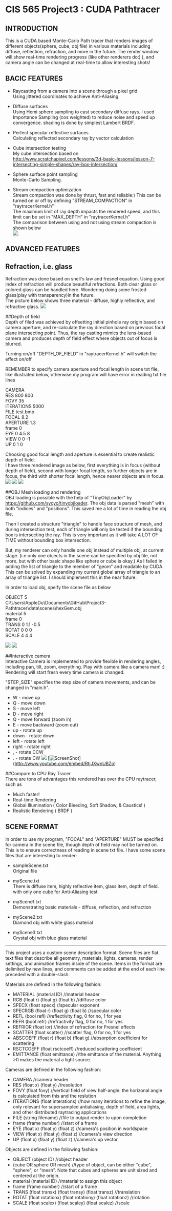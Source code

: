 CIS 565 Project3 : CUDA Pathtracer
===================


## INTRODUCTION
This is a CUDA based Monte-Carlo Path tracer that renders images of different objects(sphere, cube, obj file) 
in various materials including diffuse, reflection, refraction, and more in the future. The render window will show 
real-time rendering progress (like other renderers do:) ), and camera angle can be changed at real-time to allow interesting shots!

## BACIC FEATURES

* Raycasting from a camera into a scene through a pixel grid  
	Using jittered coordinates to achieve Anti-Aliasing
* Diffuse surfaces  
Using Hemi sphere sampling to cast secondary diffuse rays. I used Importance Sampling (cos weighted) to reduce noise and speed up convergence. 
shading is done by simplest Lambert BRDF.

* Perfect specular reflective surfaces  
Calculating reflected secondary ray by vector calculation

* Cube intersection testing  
My cube intersection based on 
http://www.scratchapixel.com/lessons/3d-basic-lessons/lesson-7-intersecting-simple-shapes/ray-box-intersection/ 

* Sphere surface point sampling  
Monte-Carlo Sampling. 

* Stream compaction optimization  
Stream compaction was done by thrust, fast and reliable:)
This can be turned on or off by defining "STREAM_COMPACTION" in "raytracerKernel.h"  
The maximum limit of ray depth impacts the rendered speed, and this limit can be set in "MAX_DEPTH" in "raytracerKernel.h"  
The comparison between using and not using stream compaction is shown below  
![](windows/Project3-Pathtracer/Project3-Pathtracer/Comparison.png)


## ADVANCED FEATURES

## Refraction, i.e. glass  
Refraction was done based on snell's law and fresnel equation.
Using good index of refraction will produce beautiful refractions.
Both clear glass or colored glass can be handled here. Wondering doing some frosted glass(play with transparency)in the future.  
The picture below shows three material - diffuse, highly reflective, and refractive glass.
![](windows/Project3-Pathtracer/Project3-Pathtracer/Best6_Materials.bmp) 


##Depth of field  
Depth of filed was achieved by offsetting initial pinhole ray origin based on camera aperture, and re-calculate the ray direction based on previous focal plane intersecting point.
Thus, the ray casting mimics the lens-based camera and produces depth of field effect where objects out of focus is blurred.  

Turning on/off "DEPTH_OF_FIELD" in "raytracerKernel.h" will switch the effect on/off

REMEMBER to specify camera aperture and focal length in scene txt file, like illustrated below, otherwise my program will have error in reading txt file lines  
  
CAMERA   
RES         800 800  
FOVY        35  
ITERATIONS  5000  
FILE        test.bmp  
FOCAL 8.2  
APERTURE 1.3  
frame 0  
EYE         0 4.5 8  
VIEW        0 0 -1  
UP          0 1 0  
      
Choosing good focal length and aperture is essential to create realistic depth of field.   
I have three rendered image as below, first everything is in focus (without depth of field), 
second with longer focal length, so further objects are in focus, the third with shorter focal length, hence nearer objects are in focus. 
![](windows/Project3-Pathtracer/Project3-Pathtracer/Best0_Sharp.bmp)
![](windows/Project3-Pathtracer/Project3-Pathtracer/Best1_DepthOfField.bmp)
![](windows/Project3-Pathtracer/Project3-Pathtracer/Best2_DepthOfField.bmp)

##OBJ Mesh loading and rendering  
OBJ loading is possible with the help of "TinyObjLoader" by https://github.com/syoyo/tinyobjloader.
The obj data is parsed "mesh" with both "indices" and "positions". This saved me a lot of time in reading the obj file.

Then I created a structure "triangle" to handle face structure of mesh, and during intersection test, 
each of triangle will only be tested if the bounding box is intersecting the ray. This is very important as it will take A LOT OF TIME without bounding box intersection.

But, my renderer can only handle one obj instead of multiple obj, at current stage. (i.e only one objects in the scene can be specified by obj file, not more. 
but with other basic shape like sphere or cube is okay.) As I failed in adding the list of triangle to the member of "geom" and readable by CUDA. 
This can be solved by expanding my current global array of triangle to an array of triangle list. I should implement this in the near future.  

In order to load obj, speify the scene file as below  

OBJECT 5  
C:\Users\AppleDu\Documents\GitHub\Project3-Pathtracer\data\scenes\hexGem.obj  
material 5  
frame 0  
TRANS       0 1.1 -0.5  
ROTAT       0 0 0  
SCALE       4 4 4  

![](windows/Project3-Pathtracer/Project3-Pathtracer/Best4_Diamond.bmp)
![](windows/Project3-Pathtracer/Project3-Pathtracer/Best5_Crystal.bmp)

##Interactive camera  
Interactive Camera is implemented to provide flexible in rendering angles, including pan, tilt, zoom, everything. 
Play with camera like a camera man! :) Rendering will start fresh every time camera is changed.  

"STEP_SIZE" specifies the step size of camera movements, and can be changed in "main.h".

* W - move up
* Q - move down
* S - move left
* D - move right
* Q - move forward (zoom in)
* E - move backward (zoom out)
* up - rotate up
* down - rotate down
* left - rotate left
* right - rotate right
* , - rotate CCW
* . - rotate CW
![](windows/Project3-Pathtracer/Project3-Pathtracer/Best3_Depth_and_Camera_moving.bmp)
[![ScreenShot](windows/Project3-Pathtracer/Project3-Pathtracer/YoutubeThumbnail.png)] (http://www.youtube.com/embed/RtjJXwnUBZo)

##Compare to CPU Ray Tracer  
There are tons of advantages this rendered has over the CPU raytracer, such as  
* Much faster!   
* Real-time Rendering  
* Global Illumination ( Color Bleeding, Soft Shadow, & Caustics! )   
* Realistic Rendering ( BRDF )  

## SCENE FORMAT  
In order to use my program, "FOCAL" and "APERTURE" MUST be specified for camera in the scene file, 
though depth of field may not be turned on. This is to ensure correctness of reading in scene txt file.
I have some scene files that are interesting to render:  
* sampleScene.txt  
Original file  

* myScene.txt  
There is diffuse item, highly reflective item, glass item, depth of field.
with only one cube for Anti-Aliasing test  

* myScene1.txt  
Demonstrating basic materials - diffuse, reflection, and refraction  

* myScene2.txt  
Diamond obj with white glass material  

* myScene3.txt  
Crystal obj with blue glass material  


************************************************************
This project uses a custom scene description format.
Scene files are flat text files that describe all geometry, materials,
lights, cameras, render settings, and animation frames inside of the scene.
Items in the format are delimited by new lines, and comments can be added at
the end of each line preceded with a double-slash.

Materials are defined in the following fashion:

* MATERIAL (material ID)								//material header
* RGB (float r) (float g) (float b)					//diffuse color
* SPECX (float specx)									//specular exponent
* SPECRGB (float r) (float g) (float b)				//specular color
* REFL (bool refl)									//reflectivity flag, 0 for
  no, 1 for yes
* REFR (bool refr)									//refractivity flag, 0 for
  no, 1 for yes
* REFRIOR (float ior)									//index of refraction
  for Fresnel effects
* SCATTER (float scatter)								//scatter flag, 0 for
  no, 1 for yes
* ABSCOEFF (float r) (float b) (float g)				//absorption
  coefficient for scattering
* RSCTCOEFF (float rsctcoeff)							//reduced scattering
  coefficient
* EMITTANCE (float emittance)							//the emittance of the
  material. Anything >0 makes the material a light source.

Cameras are defined in the following fashion:

* CAMERA 												//camera header
* RES (float x) (float y)								//resolution
* FOVY (float fovy)										//vertical field of
  view half-angle. the horizonal angle is calculated from this and the
  reslution
* ITERATIONS (float interations)							//how many
  iterations to refine the image, only relevant for supersampled antialiasing,
  depth of field, area lights, and other distributed raytracing applications
* FILE (string filename)									//file to output
  render to upon completion
* frame (frame number)									//start of a frame
* EYE (float x) (float y) (float z)						//camera's position in
  worldspace
* VIEW (float x) (float y) (float z)						//camera's view
  direction
* UP (float x) (float y) (float z)						//camera's up vector

Objects are defined in the following fashion:
* OBJECT (object ID)										//object header
* (cube OR sphere OR mesh)								//type of object, can
  be either "cube", "sphere", or "mesh". Note that cubes and spheres are unit
  sized and centered at the origin.
* material (material ID)									//material to
  assign this object
* frame (frame number)									//start of a frame
* TRANS (float transx) (float transy) (float transz)		//translation
* ROTAT (float rotationx) (float rotationy) (float rotationz)		//rotation
* SCALE (float scalex) (float scaley) (float scalez)		//scale


